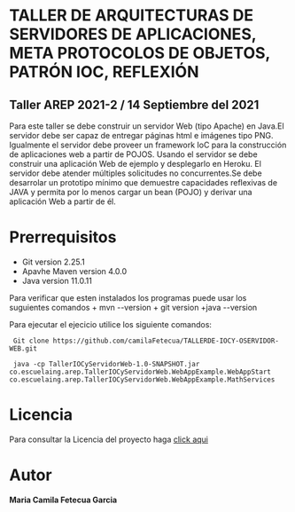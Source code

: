 # TALLER DE ARQUITECTURAS DE SERVIDORES DE APLICACIONES, META PROTOCOLOS DE OBJETOS, PATRÓN IOC, REFLEXIÓN
## Taller AREP 2021-2 / 14 Septiembre del 2021

Para este taller se debe construir un servidor Web (tipo Apache) en Java.El servidor debe ser capaz de entregar páginas html e imágenes tipo PNG. 
Igualmente el servidor debe proveer un framework IoC para la construcción de aplicaciones web a partir de POJOS. Usando el servidor se debe construir una aplicación
Web de ejemplo y desplegarlo en Heroku. El servidor debe atender múltiples solicitudes no concurrentes.Se debe desarrolar un prototipo mínimo que demuestre 
capacidades reflexivas de JAVA y permita por lo menos cargar un bean (POJO) y derivar una aplicación Web a partir de él.

# Prerrequisitos 
  + Git version 2.25.1
  + Apavhe Maven version 4.0.0
  + Java version 11.0.11
  
 Para verificar que esten instalados los programas puede usar los suguientes comandos
    + mvn --version
    + git version
    +java --version
    
    
   Para ejecutar el ejecicio utilice los siguiente comandos:
   
     Git clone https://github.com/camilaFetecua/TALLERDE-IOCY-OSERVIDOR-WEB.git
     
     java -cp TallerIOCyServidorWeb-1.0-SNAPSHOT.jar co.escuelaing.arep.TallerIOCyServidorWeb.WebAppExample.WebAppStart co.escuelaing.arep.TallerIOCyServidorWeb.WebAppExample.MathServices
     
   
  
   # Licencia

  Para consultar la Licencia del proyecto haga [click aqui](https://github.com/camilaFetecua/TALLERDE-IOCY-OSERVIDOR-WEB/blob/master/LICENSE)
  
  
# Autor 
  **Maria Camila Fetecua Garcia** 

